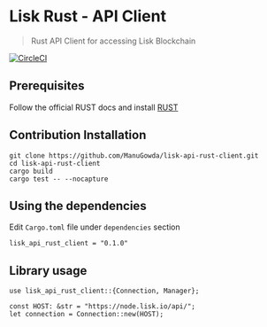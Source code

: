 # Lisk Rust - API Client
> Rust API Client for accessing Lisk Blockchain

[![CircleCI](https://circleci.com/gh/ManuGowda/lisk-api-rust-client/tree/master.svg?style=svg&circle-token=2e6f0f19e6e3b0b3eda9dde759d4251eeb8961bd)](https://circleci.com/gh/ManuGowda/lisk-api-rust-client/tree/master)

## Prerequisites

Follow the official RUST docs and install [RUST](https://www.rust-lang.org/tools/install)

## Contribution Installation
```
git clone https://github.com/ManuGowda/lisk-api-rust-client.git
cd lisk-api-rust-client
cargo build
cargo test -- --nocapture
```

## Using the dependencies
Edit `Cargo.toml` file under `dependencies` section
```
lisk_api_rust_client = "0.1.0"
```

## Library usage
```
use lisk_api_rust_client::{Connection, Manager};

const HOST: &str = "https://node.lisk.io/api/";
let connection = Connection::new(HOST);
```

